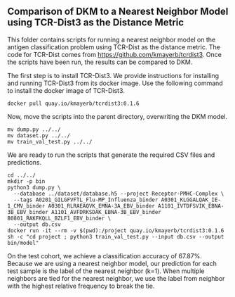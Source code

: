 ## Comparison of DKM to a Nearest Neighbor Model using TCR-Dist3 as the Distance Metric

This folder contains scripts for running a nearest neighbor model on the antigen classification problem using TCR-Dist as the distance metric. The code for TCR-Dist comes from https://github.com/kmayerb/tcrdist3. Once the scripts have been run, the results can be compared to DKM.

The first step is to install TCR-Dist3. We provide instructions for installing and running TCR-Dist3 from its docker image. Use the following command to install the docker image of TCR-Dist3.

```
docker pull quay.io/kmayerb/tcrdist3:0.1.6
```

Now, move the scripts into the parent directory, overwriting the DKM model.

```
mv dump.py ../../
mv dataset.py ../../
mv train_val_test.py ../../
```

We are ready to run the scripts that generate the required CSV files and predictions.

```
cd ../../
mkdir -p bin
python3 dump.py \
  --database ../dataset/database.h5 --project Receptor-PMHC-Complex \
  --tags A0201_GILGFVFTL_Flu-MP_Influenza_binder A0301_KLGGALQAK_IE-1_CMV_binder A0301_RLRAEAQVK_EMNA-3A_EBV_binder A1101_IVTDFSVIK_EBNA-3B_EBV_binder A1101_AVFDRKSDAK_EBNA-3B_EBV_binder B0801_RAKFKQLL_BZLF1_EBV_binder \
  --output db.csv
docker run -it --rm -v $(pwd):/project quay.io/kmayerb/tcrdist3:0.1.6 sh -c "cd project ; python3 train_val_test.py --input db.csv --output bin/model"
```

On the test cohort, we achieve a classification accuracy of 67.87%. Because we are using a nearest neighbor model, our prediction for each test sample is the label of the nearest neighbor (k=1). When multiple neighbors are tied for the nearest neighbor, we use the label from neighbor with the highest relative frequency to break the tie.

